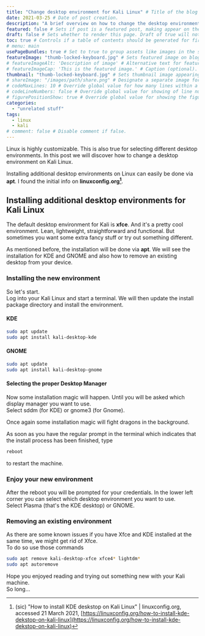 ```yaml
---
title: "Change desktop environment for Kali Linux" # Title of the blog post.
date: 2021-03-25 # Date of post creation.
description: "A brief overview on how to change the desktop environment for kali linux." # Description used for search engine.
featured: false # Sets if post is a featured post, making appear on the home page side bar.
draft: false # Sets whether to render this page. Draft of true will not be rendered.
toc: true # Controls if a table of contents should be generated for first-level links automatically.
# menu: main
usePageBundles: true # Set to true to group assets like images in the same folder as this post.
featureImage: "thumb-locked-keyboard.jpg" # Sets featured image on blog post.
# featureImageAlt: 'Description of image' # Alternative text for featured image.
# featureImageCap: 'This is the featured image.' # Caption (optional).
thumbnail: "thumb-locked-keyboard.jpg" # Sets thumbnail image appearing inside card on homepage.
# shareImage: "/images/path/share.png" # Designate a separate image for social media sharing.
# codeMaxLines: 10 # Override global value for how many lines within a code block before auto-collapsing.
# codeLineNumbers: false # Override global value for showing of line numbers within code block.
# figurePositionShow: true # Override global value for showing the figure label.
categories:
  - "unrelated stuff"
tags:
  - linux 
  - kali 
# comment: false # Disable comment if false.
---
```


Linux is highly customizable. This is also true for selecting different desktop environments. In this post we will discover how to change a desktop environment on Kali Linux. 


<!--more-->

Installing additional desktop environments on Linux can easily be done via **apt**. I found the initial info on **linuxconfig.org[^fn1]**.

## Installing additional desktop environments for Kali Linux
The default desktop environment for Kali is **xfce**. And it's a pretty cool environment. Lean, lightweight, straightforward and functional. But sometimes you want some extra fancy stuff or try out something different. 

As mentioned before, the installation will be done via **apt**. We will see the installation for KDE and GNOME and also how to remove an existing desktop from your device. 

### Installing the new environment 
So let's start.  
Log into your Kali Linux and start a terminal. We will then update the install package directory and install the environment.

#### KDE
```bash
sudo apt update 
sudo apt install kali-desktop-kde 
```

#### GNOME 
```bash
sudo apt update
sudo apt install kali-desktop-gnome
```

#### Selecting the proper Desktop Manager 
Now some installation magic will happen. Until you will be asked which display manager you want to use.  
Select sddm (for KDE) or gnome3 (for Gnome).

Once again some installation magic will fight dragons in the background.  

As soon as you have the regular prompt in the terminal which indicates that the install process has been finished, type

```bash
reboot
```

to restart the machine.

### Enjoy your new environment 
After the reboot you will be prompted for your credentials. In the lower left corner you can select which desktop environment you want to use.  
Select Plasma (that's the KDE desktop) or GNOME. 

### Removing an existing environment 
As there are some known issues if you have Xfce and KDE installed at the same time, we might get rid of Xfce.  
To do so use those commands

```bash
sudo apt remove kali-desktop-xfce xfce4* lightdm* 
sudo apt autoremove 
```

Hope you enjoyed reading and trying out something new with your Kali machine.  
So long...

[^fn1]: (sic) "How to install KDE deskstop on Kali Linux" | linuxconfig.org, accessed 21 March 2021, [https://linuxconfig.org/how-to-install-kde-dekstop-on-kali-linux](https://linuxconfig.org/how-to-install-kde-dekstop-on-kali-linux)

